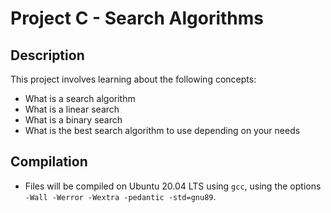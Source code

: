 # Project C - Search Algorithms

## Description
This project involves learning about the following concepts:
 * What is a search algorithm
 * What is a linear search
 * What is a binary search
 * What is the best search algorithm to use depending on your needs


## Compilation
* Files will be compiled on Ubuntu 20.04 LTS using `gcc`, using the options `-Wall -Werror -Wextra -pedantic -std=gnu89`.
